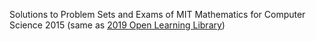 Solutions to Problem Sets and Exams of MIT Mathematics for Computer Science 2015 (same as [2019 Open Learning Library](https://openlearninglibrary.mit.edu/courses/course-v1:OCW+6.042J+2T2019/))